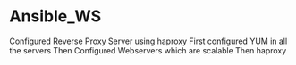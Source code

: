 # Ansible_WS
Configured Reverse Proxy Server using haproxy 
First configured YUM in all the servers 
Then Configured Webservers which are scalable
Then haproxy 
